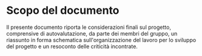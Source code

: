 
# Scopo del documento
Il presente documento riporta le considerazioni finali sul progetto, comprensive di autovalutazione, da parte dei membri del gruppo, un riassunto in forma schematica sull'organizzazione del lavoro per lo sviluppo del progetto e un resoconto delle criticità incontrate.

<div class="page-break"></div>
